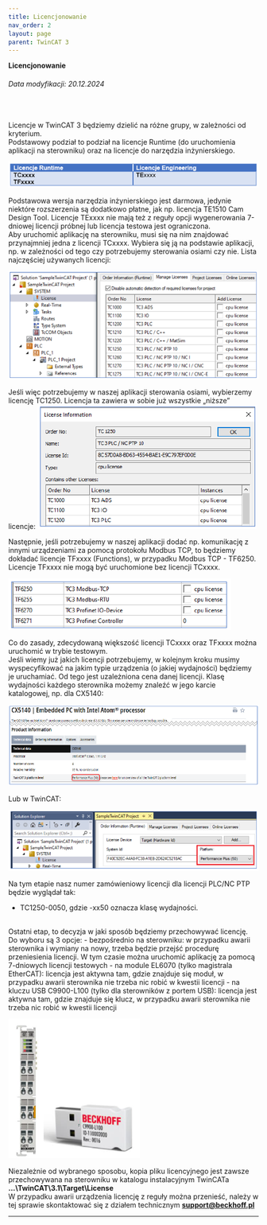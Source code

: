 ```yaml
---
title: Licencjonowanie
nav_order: 2
layout: page
parent: TwinCAT 3
---
```


**Licencjonowanie**
<h6> Data modyfikacji: 20.12.2024 </h6>
<br>
<br>
Licencje w TwinCAT 3 będziemy dzielić na różne grupy, w zależności od kryterium.
<br>
Podstawowy podział to podział na licencje Runtime (do uruchomienia aplikacji na sterowniku) oraz na licencje do narzędzia inżynierskiego.

![tabela](tabela.png "Tabela")

Podstawowa wersja narzędzia inżynierskiego jest darmowa, jedynie niektóre rozszerzenia są dodatkowo płatne, jak np. licencja TE1510 Cam Design Tool. Licencje TExxxx nie mają też z reguły opcji wygenerowania 7-dniowej licencji próbnej lub licencja testowa jest ograniczona.
<br>
Aby uruchomić aplikację na sterowniku, musi się na nim znajdować przynajmniej jedna z licencji TCxxxx. Wybiera się ją na podstawie aplikacji, np. w zależności od tego czy potrzebujemy sterowania osiami czy nie. Lista najczęściej używanych licencji:

![base](base.png "Base")

Jeśli więc potrzebujemy w naszej aplikacji sterowania osiami, wybierzemy licencję TC1250. Licencja ta zawiera w sobie już wszystkie „niższe” licencje:
![nc](nc.png "nc")

Następnie, jeśli potrzebujemy w naszej aplikacji dodać np. komunikację z innymi urządzeniami za pomocą protokołu Modbus TCP, to będziemy dokładać licencje TFxxxx (Functions), w przypadku Modbus TCP - TF6250. Licencje TFxxxx nie mogą być uruchomione bez licencji TCxxxx.

![tf](tf.png "tf")

Co do zasady, zdecydowaną większość licencji TCxxxx oraz TFxxxx można uruchomić w trybie testowym.
<br>
Jeśli wiemy już jakich licencji potrzebujemy, w kolejnym kroku musimy wyspecyfikować na jakim typie urządzenia (o jakiej wydajności) będziemy je uruchamiać. Od tego jest uzależniona cena danej licencji. Klasę wydajności każdego sterownika możemy znaleźć w jego karcie katalogowej, np. dla CX5140:

![perf](perf.png "performance")

Lub w TwinCAT:

![perfTC](perfTC.png "performanceTwinCAT")

Na tym etapie nasz numer zamówieniowy licencji dla licencji PLC/NC PTP będzie wyglądał tak:
- TC1250-0050, gdzie -xx50 oznacza klasę wydajności.

<br>
Ostatni etap, to decyzja w jaki sposób będziemy przechowywać licencję. Do wyboru są 3 opcje:
- bezpośrednio na sterowniku: w przypadku awarii sterownika i wymiany na nowy, trzeba będzie przejść procedurę przeniesienia licencji. W tym czasie można uruchomić aplikację za pomocą 7-dniowych licencji testowych
- na module EL6070 (tylko magistrala EtherCAT): licencja jest aktywna tam, gdzie znajduje się moduł, w przypadku awarii sterownika nie trzeba nic robić w kwestii licencji
- na kluczu USB C9900-L100 (tylko dla sterowników z portem USB): licencja jest aktywna tam, gdzie znajduje się klucz, w przypadku awarii sterownika nie trzeba nic robić w kwestii licencji

![dongle](dongle.png "dongle")

Niezależnie od wybranego sposobu, kopia pliku licencyjnego jest zawsze przechowywana na sterowniku w katalogu instalacyjnym TwinCATa **...\TwinCAT\3.1\Target\License**
<br>
W przypadku awarii urządzenia licencję z reguły można przenieść, należy w tej sprawie skontaktować się z działem technicznym **support@beckhoff.pl**
<br>

---